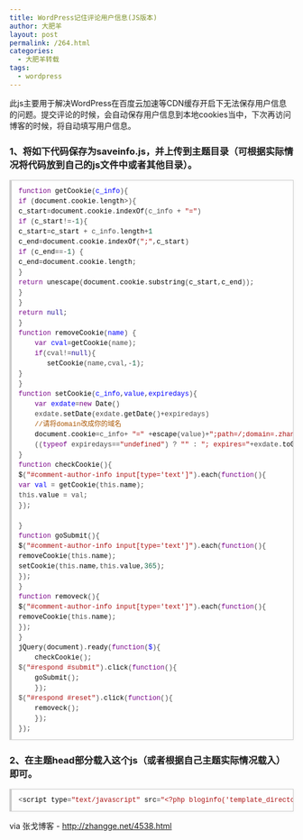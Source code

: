 ```yaml
---
title: WordPress记住评论用户信息(JS版本)
author: 大肥羊
layout: post
permalink: /264.html
categories:
  - 大肥羊转载
tags:
  - wordpress
---
```

此js主要用于解决WordPress在百度云加速等CDN缓存开启下无法保存用户信息的问题。提交评论的时候，会自动保存用户信息到本地cookies当中，下次再访问博客的时候，将自动填写用户信息。

### 1、将如下代码保存为saveinfo.js，并上传到主题目录（可根据实际情况将代码放到自己的js文件中或者其他目录）。

<pre style="margin:15px 0;font:100 12px/18px monaco, andale mono, courier new;padding:10px 12px;border:#ccc 1px solid;border-left-width:4px;background-color:#fefefe;box-shadow:0 0 4px #eee;word-break:break-all;word-wrap:break-word;color:#444"><span style="color:#708">function</span> <span style="color:#000">getCookie</span>(<span style="color:#00f">c_info</span>){<br /><span style="color:#708">if</span> (<span style="color:#000">document</span>.<span style="color:#000">cookie</span>.<span style="color:#000">length</span>&gt;<span style="color:#164"></span>){<br /><span style="color:#000">c_start</span>=<span style="color:#000">document</span>.<span style="color:#000">cookie</span>.<span style="color:#000">indexOf</span>(<span style="color:#000-2">c_info</span> + <span style="color:#a11">"="</span>)<br /><span style="color:#708">if</span> (<span style="color:#000">c_start</span>!=-<span style="color:#164">1</span>){<br /><span style="color:#000">c_start</span>=<span style="color:#000">c_start</span> + <span style="color:#000-2">c_info</span>.<span style="color:#000">length</span>+<span style="color:#164">1</span><br /><span style="color:#000">c_end</span>=<span style="color:#000">document</span>.<span style="color:#000">cookie</span>.<span style="color:#000">indexOf</span>(<span style="color:#a11">";"</span>,<span style="color:#000">c_start</span>)<br /><span style="color:#708">if</span> (<span style="color:#000">c_end</span>==-<span style="color:#164">1</span>) {<br /><span style="color:#000">c_end</span>=<span style="color:#000">document</span>.<span style="color:#000">cookie</span>.<span style="color:#000">length</span>;<br />}<br /><span style="color:#708">return</span> <span style="color:#000">unescape</span>(<span style="color:#000">document</span>.<span style="color:#000">cookie</span>.<span style="color:#000">substring</span>(<span style="color:#000">c_start</span>,<span style="color:#000">c_end</span>));<br />}<br />}<br /><span style="color:#708">return</span> <span style="color:#219">null</span>;<br />}<br /><span style="color:#708">function</span> <span style="color:#000">removeCookie</span>(<span style="color:#00f">name</span>) {<br />    <span style="color:#708">var</span> <span style="color:#00f">cval</span>=<span style="color:#000">getCookie</span>(<span style="color:#000-2">name</span>);<br />    <span style="color:#708">if</span>(<span style="color:#000-2">cval</span>!=<span style="color:#219">null</span>){<br />       <span style="color:#000">setCookie</span>(<span style="color:#000-2">name</span>,<span style="color:#000-2">cval</span>,-<span style="color:#164">1</span>);<br />}<br />}<br /><span style="color:#708">function</span> <span style="color:#000">setCookie</span>(<span style="color:#00f">c_info</span>,<span style="color:#00f">value</span>,<span style="color:#00f">expiredays</span>){<br />    <span style="color:#708">var</span> <span style="color:#00f">exdate</span>=<span style="color:#708">new</span> <span style="color:#000">Date</span>()<br />    <span style="color:#000-2">exdate</span>.<span style="color:#000">setDate</span>(<span style="color:#000-2">exdate</span>.<span style="color:#000">getDate</span>()+<span style="color:#000-2">expiredays</span>)<br />    <span style="color:#a50">//请将domain改成你的域名</span><br />    <span style="color:#000">document</span>.<span style="color:#000">cookie</span>=<span style="color:#000-2">c_info</span>+ <span style="color:#a11">"="</span> +<span style="color:#000">escape</span>(<span style="color:#000-2">value</span>)+<span style="color:#a11">";path=/;domain=.zhangge.net"</span>+<br />    ((<span style="color:#708">typeof</span> <span style="color:#000-2">expiredays</span>==<span style="color:#a11">"undefined"</span>) ? <span style="color:#a11">""</span> : <span style="color:#a11">"; expires="</span>+<span style="color:#000-2">exdate</span>.<span style="color:#000">toGMTString</span>());<br />}<br /><span style="color:#708">function</span> <span style="color:#000">checkCookie</span>(){<br /><span style="color:#000">$</span>(<span style="color:#a11">"#comment-author-info input[type='text']"</span>).<span style="color:#000">each</span>(<span style="color:#708">function</span>(){<br /><span style="color:#708">var</span> <span style="color:#00f">val</span> = <span style="color:#000">getCookie</span>(<span style="color:#000-2">this</span>.<span style="color:#000">name</span>);<br /><span style="color:#000-2">this</span>.<span style="color:#000">value</span> = <span style="color:#000-2">val</span>;<br />});<br /> <br />}<br /><span style="color:#708">function</span> <span style="color:#000">goSubmit</span>(){<br /><span style="color:#000">$</span>(<span style="color:#a11">"#comment-author-info input[type='text']"</span>).<span style="color:#000">each</span>(<span style="color:#708">function</span>(){<br /><span style="color:#000">removeCookie</span>(<span style="color:#000-2">this</span>.<span style="color:#000">name</span>);<br /><span style="color:#000">setCookie</span>(<span style="color:#000-2">this</span>.<span style="color:#000">name</span>,<span style="color:#000-2">this</span>.<span style="color:#000">value</span>,<span style="color:#164">365</span>);<br />});<br />}<br /><span style="color:#708">function</span> <span style="color:#000">removeck</span>(){<br /><span style="color:#000">$</span>(<span style="color:#a11">"#comment-author-info input[type='text']"</span>).<span style="color:#000">each</span>(<span style="color:#708">function</span>(){<br /><span style="color:#000">removeCookie</span>(<span style="color:#000-2">this</span>.<span style="color:#000">name</span>);<br />});	<br />}<br /><span style="color:#000">jQuery</span>(<span style="color:#000">document</span>).<span style="color:#000">ready</span>(<span style="color:#708">function</span>(<span style="color:#00f">$</span>){<br />    <span style="color:#000">checkCookie</span>();<br /><span style="color:#000-2">$</span>(<span style="color:#a11">"#respond #submit"</span>).<span style="color:#000">click</span>(<span style="color:#708">function</span>(){<br />    <span style="color:#000">goSubmit</span>();<br />    });<br /><span style="color:#000-2">$</span>(<span style="color:#a11">"#respond #reset"</span>).<span style="color:#000">click</span>(<span style="color:#708">function</span>(){<br />    <span style="color:#000">removeck</span>();<br />    });<br />});</pre>

### 2、在主题head部分载入这个js（或者根据自己主题实际情况载入）即可。

<pre style="margin:15px 0;font:100 12px/18px monaco, andale mono, courier new;padding:10px 12px;border:#ccc 1px solid;border-left-width:4px;background-color:#fefefe;box-shadow:0 0 4px #eee;word-break:break-all;word-wrap:break-word;color:#444">&lt;<span style="color:#000">script</span> <span style="color:#000">type</span>=<span style="color:#a11">"text/javascript"</span> <span style="color:#000">src</span>=<span style="color:#a11">"&lt;?php bloginfo('template_directory'); ?&gt;/saveinfo.js"</span>&gt;&lt;<span style="color:#a11">/script&gt;</span></pre>

via 张戈博客 - <a href="http://zhangge.net/4538.html" target="_blank">http://zhangge.net/4538.html</a>